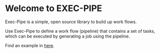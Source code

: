 # Welcome to EXEC-PIPE
Exec-Pipe is a simple, open source library to build up work flows.

Use Exec-Pipe to define a work flow (pipeline) that contains a set of tasks, which can be
executed by generating a job using the pipeline.

Find an example in [here](https://github.com/dutensoft/exec-pipe/blob/master/src/test/java/execpipe/TestFramework.java).